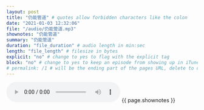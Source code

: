 ```yaml
---
layout: post
title: "仍能管道" # quotes allow forbidden characters like the colon
date: "2021-01-03 12:32:06"
file: "/audio/仍能管道.mp3"
shownotes: "仍能管道"
summary: "仍能管道"
duration: "file_duration" # audio length in min:sec
length: "file_length" # filesize in bytes
explicit: "no" # change to yes to flag with the explicit tag
block: "no" # change to yes to keep an episode from showing up in iTunes
# permalink: /1 # will be the ending part of the pages URL, delete to default to the title
---
```


<audio controls>
<source src="{{site.url}}{{site.baseurl}}{{ page.file }}" type="audio/x-mp3">
Your browser does not support the audio element.
</audio>
{{ page.shownotes }}
